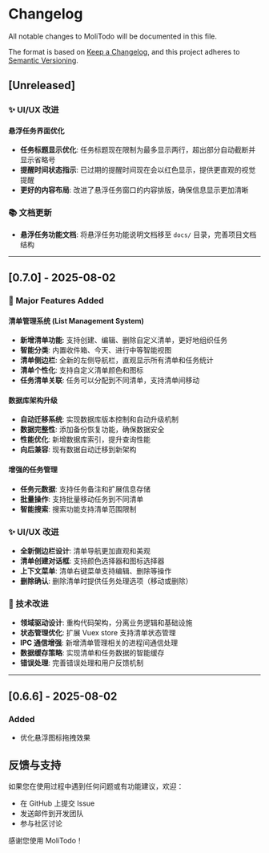 # Changelog

All notable changes to MoliTodo will be documented in this file.

The format is based on [Keep a Changelog](https://keepachangelog.com/en/1.0.0/),
and this project adheres to [Semantic Versioning](https://semver.org/spec/v2.0.0.html).

## [Unreleased]

### ✨ UI/UX 改进

#### 悬浮任务界面优化
- **任务标题显示优化**: 任务标题现在限制为最多显示两行，超出部分自动截断并显示省略号
- **提醒时间状态指示**: 已过期的提醒时间现在会以红色显示，提供更直观的视觉提醒
- **更好的内容布局**: 改进了悬浮任务窗口的内容排版，确保信息显示更加清晰

### 📚 文档更新
- **悬浮任务功能文档**: 将悬浮任务功能说明文档移至 `docs/` 目录，完善项目文档结构

---

## [0.7.0] - 2025-08-02

### 🎉 Major Features Added

#### 清单管理系统 (List Management System)
- **新增清单功能**: 支持创建、编辑、删除自定义清单，更好地组织任务
- **智能分类**: 内置收件箱、今天、进行中等智能视图
- **清单侧边栏**: 全新的左侧导航栏，直观显示所有清单和任务统计
- **清单个性化**: 支持自定义清单颜色和图标
- **任务清单关联**: 任务可以分配到不同清单，支持清单间移动

#### 数据库架构升级
- **自动迁移系统**: 实现数据库版本控制和自动升级机制
- **数据完整性**: 添加备份恢复功能，确保数据安全
- **性能优化**: 新增数据库索引，提升查询性能
- **向后兼容**: 现有数据自动迁移到新架构

#### 增强的任务管理
- **任务元数据**: 支持任务备注和扩展信息存储
- **批量操作**: 支持批量移动任务到不同清单
- **智能搜索**: 搜索功能支持清单范围限制

### ✨ UI/UX 改进

- **全新侧边栏设计**: 清单导航更加直观和美观
- **清单创建对话框**: 支持颜色选择器和图标选择器
- **上下文菜单**: 清单右键菜单支持编辑、删除等操作
- **删除确认**: 删除清单时提供任务处理选项（移动或删除）


### 🔧 技术改进

- **领域驱动设计**: 重构代码架构，分离业务逻辑和基础设施
- **状态管理优化**: 扩展 Vuex store 支持清单状态管理
- **IPC 通信增强**: 新增清单管理相关的进程间通信处理
- **数据缓存策略**: 实现清单和任务数据的智能缓存
- **错误处理**: 完善错误处理和用户反馈机制

---

## [0.6.6] - 2025-08-02

### Added

- 优化悬浮图标拖拽效果



## 反馈与支持

如果您在使用过程中遇到任何问题或有功能建议，欢迎：

- 在 GitHub 上提交 Issue
- 发送邮件到开发团队
- 参与社区讨论

感谢您使用 MoliTodo！